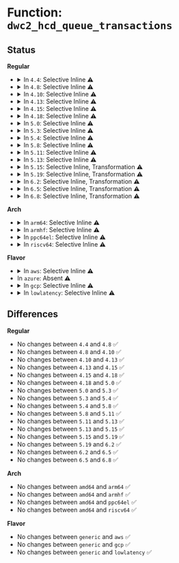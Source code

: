 # Function: <code>dwc2_hcd_queue_transactions</code>

## Status
<b>Regular</b>
<ul>
<li>
<details>
<summary>In <code>4.4</code>: Selective Inline ⚠️</summary>

```c
void dwc2_hcd_queue_transactions(struct dwc2_hsotg *hsotg, enum dwc2_transaction_type tr_type);
```

**Collision:** Unique Global

**Inline:** Selective

**Transformation:** False

**Instances:**

```
In drivers/usb/dwc2/hcd.c (ffffffff81628e90)
Location: drivers/usb/dwc2/hcd.c:1323
Inline: True
Direct callers:
  - drivers/usb/dwc2/hcd.c:_dwc2_hcd_clear_tt_buffer_complete
  - drivers/usb/dwc2/hcd.c:_dwc2_hcd_urb_enqueue
  - drivers/usb/dwc2/hcd_intr.c:dwc2_release_channel
  - drivers/usb/dwc2/hcd_intr.c:dwc2_handle_hcd_intr
  - drivers/usb/dwc2/hcd_intr.c:dwc2_handle_hcd_intr
  - drivers/usb/dwc2/hcd_intr.c:dwc2_handle_hcd_intr
  - drivers/usb/dwc2/hcd_ddma.c:dwc2_hcd_complete_xfer_ddma
  - drivers/usb/dwc2/hcd_ddma.c:dwc2_hcd_complete_xfer_ddma
```
**Symbols:**

```
ffffffff81628e90-ffffffff816291e8: dwc2_hcd_queue_transactions (STB_GLOBAL)
```
</details>
</li>
<li>
<details>
<summary>In <code>4.8</code>: Selective Inline ⚠️</summary>

```c
void dwc2_hcd_queue_transactions(struct dwc2_hsotg *hsotg, enum dwc2_transaction_type tr_type);
```

**Collision:** Unique Global

**Inline:** Selective

**Transformation:** False

**Instances:**

```
In drivers/usb/dwc2/hcd.c (ffffffff81688ca0)
Location: drivers/usb/dwc2/hcd.c:3159
Inline: True
Direct callers:
  - drivers/usb/dwc2/hcd.c:_dwc2_hcd_clear_tt_buffer_complete
  - drivers/usb/dwc2/hcd.c:_dwc2_hcd_urb_enqueue
  - drivers/usb/dwc2/hcd_intr.c:dwc2_handle_hcd_intr
  - drivers/usb/dwc2/hcd_intr.c:dwc2_handle_hcd_intr
  - drivers/usb/dwc2/hcd_intr.c:dwc2_handle_hcd_intr
  - drivers/usb/dwc2/hcd_intr.c:dwc2_release_channel
  - drivers/usb/dwc2/hcd_ddma.c:dwc2_hcd_complete_xfer_ddma
```
**Symbols:**

```
ffffffff81688ca0-ffffffff81688fb6: dwc2_hcd_queue_transactions (STB_GLOBAL)
```
</details>
</li>
<li>
<details>
<summary>In <code>4.10</code>: Selective Inline ⚠️</summary>

```c
void dwc2_hcd_queue_transactions(struct dwc2_hsotg *hsotg, enum dwc2_transaction_type tr_type);
```

**Collision:** Unique Global

**Inline:** Selective

**Transformation:** False

**Instances:**

```
In drivers/usb/dwc2/hcd.c (ffffffff816b6ec0)
Location: drivers/usb/dwc2/hcd.c:3190
Inline: True
Direct callers:
  - drivers/usb/dwc2/hcd.c:_dwc2_hcd_clear_tt_buffer_complete
  - drivers/usb/dwc2/hcd.c:_dwc2_hcd_urb_enqueue
  - drivers/usb/dwc2/hcd_intr.c:dwc2_handle_hcd_intr
  - drivers/usb/dwc2/hcd_intr.c:dwc2_handle_hcd_intr
  - drivers/usb/dwc2/hcd_intr.c:dwc2_handle_hcd_intr
  - drivers/usb/dwc2/hcd_intr.c:dwc2_release_channel
  - drivers/usb/dwc2/hcd_ddma.c:dwc2_hcd_complete_xfer_ddma
```
**Symbols:**

```
ffffffff816b6ec0-ffffffff816b71ce: dwc2_hcd_queue_transactions (STB_GLOBAL)
```
</details>
</li>
<li>
<details>
<summary>In <code>4.13</code>: Selective Inline ⚠️</summary>

```c
void dwc2_hcd_queue_transactions(struct dwc2_hsotg *hsotg, enum dwc2_transaction_type tr_type);
```

**Collision:** Unique Global

**Inline:** Selective

**Transformation:** False

**Instances:**

```
In drivers/usb/dwc2/hcd.c (ffffffff816cb220)
Location: drivers/usb/dwc2/hcd.c:3203
Inline: True
Direct callers:
  - drivers/usb/dwc2/hcd.c:_dwc2_hcd_clear_tt_buffer_complete
  - drivers/usb/dwc2/hcd.c:_dwc2_hcd_urb_enqueue
  - drivers/usb/dwc2/hcd_intr.c:dwc2_handle_hcd_intr
  - drivers/usb/dwc2/hcd_intr.c:dwc2_handle_hcd_intr
  - drivers/usb/dwc2/hcd_intr.c:dwc2_handle_hcd_intr
  - drivers/usb/dwc2/hcd_intr.c:dwc2_release_channel
  - drivers/usb/dwc2/hcd_ddma.c:dwc2_hcd_complete_xfer_ddma
```
**Symbols:**

```
ffffffff816cb220-ffffffff816cb4fc: dwc2_hcd_queue_transactions (STB_GLOBAL)
```
</details>
</li>
<li>
<details>
<summary>In <code>4.15</code>: Selective Inline ⚠️</summary>

```c
void dwc2_hcd_queue_transactions(struct dwc2_hsotg *hsotg, enum dwc2_transaction_type tr_type);
```

**Collision:** Unique Global

**Inline:** Selective

**Transformation:** False

**Instances:**

```
In drivers/usb/dwc2/hcd.c (ffffffff81737780)
Location: drivers/usb/dwc2/hcd.c:3209
Inline: True
Direct callers:
  - drivers/usb/dwc2/hcd.c:_dwc2_hcd_clear_tt_buffer_complete
  - drivers/usb/dwc2/hcd.c:_dwc2_hcd_urb_enqueue
  - drivers/usb/dwc2/hcd_intr.c:dwc2_handle_hcd_intr
  - drivers/usb/dwc2/hcd_intr.c:dwc2_handle_hcd_intr
  - drivers/usb/dwc2/hcd_intr.c:dwc2_handle_hcd_intr
  - drivers/usb/dwc2/hcd_intr.c:dwc2_release_channel
  - drivers/usb/dwc2/hcd_ddma.c:dwc2_hcd_complete_xfer_ddma
```
**Symbols:**

```
ffffffff81737780-ffffffff81737a6e: dwc2_hcd_queue_transactions (STB_GLOBAL)
```
</details>
</li>
<li>
<details>
<summary>In <code>4.18</code>: Selective Inline ⚠️</summary>

```c
void dwc2_hcd_queue_transactions(struct dwc2_hsotg *hsotg, enum dwc2_transaction_type tr_type);
```

**Collision:** Unique Global

**Inline:** Selective

**Transformation:** False

**Instances:**

```
In drivers/usb/dwc2/hcd.c (ffffffff81777750)
Location: drivers/usb/dwc2/hcd.c:3326
Inline: True
Direct callers:
  - drivers/usb/dwc2/hcd.c:_dwc2_hcd_clear_tt_buffer_complete
  - drivers/usb/dwc2/hcd.c:_dwc2_hcd_urb_enqueue
  - drivers/usb/dwc2/hcd_intr.c:dwc2_handle_hcd_intr
  - drivers/usb/dwc2/hcd_intr.c:dwc2_handle_hcd_intr
  - drivers/usb/dwc2/hcd_intr.c:dwc2_handle_hcd_intr
  - drivers/usb/dwc2/hcd_intr.c:dwc2_release_channel
  - drivers/usb/dwc2/hcd_queue.c:dwc2_wait_timer_fn
  - drivers/usb/dwc2/hcd_ddma.c:dwc2_hcd_complete_xfer_ddma
```
**Symbols:**

```
ffffffff81777750-ffffffff81777a43: dwc2_hcd_queue_transactions (STB_GLOBAL)
```
</details>
</li>
<li>
<details>
<summary>In <code>5.0</code>: Selective Inline ⚠️</summary>

```c
void dwc2_hcd_queue_transactions(struct dwc2_hsotg *hsotg, enum dwc2_transaction_type tr_type);
```

**Collision:** Unique Global

**Inline:** Selective

**Transformation:** False

**Instances:**

```
In drivers/usb/dwc2/hcd.c (ffffffff8179d510)
Location: drivers/usb/dwc2/hcd.c:3316
Inline: True
Direct callers:
  - drivers/usb/dwc2/hcd.c:_dwc2_hcd_clear_tt_buffer_complete
  - drivers/usb/dwc2/hcd.c:_dwc2_hcd_urb_enqueue
  - drivers/usb/dwc2/hcd_intr.c:dwc2_handle_hcd_intr
  - drivers/usb/dwc2/hcd_intr.c:dwc2_handle_hcd_intr
  - drivers/usb/dwc2/hcd_intr.c:dwc2_handle_hcd_intr
  - drivers/usb/dwc2/hcd_intr.c:dwc2_release_channel
  - drivers/usb/dwc2/hcd_queue.c:dwc2_wait_timer_fn
  - drivers/usb/dwc2/hcd_ddma.c:dwc2_hcd_complete_xfer_ddma
```
**Symbols:**

```
ffffffff8179d510-ffffffff8179d891: dwc2_hcd_queue_transactions (STB_GLOBAL)
```
</details>
</li>
<li>
<details>
<summary>In <code>5.3</code>: Selective Inline ⚠️</summary>

```c
void dwc2_hcd_queue_transactions(struct dwc2_hsotg *hsotg, enum dwc2_transaction_type tr_type);
```

**Collision:** Unique Global

**Inline:** Selective

**Transformation:** False

**Instances:**

```
In drivers/usb/dwc2/hcd.c (ffffffff817dc110)
Location: drivers/usb/dwc2/hcd.c:3136
Inline: True
Direct callers:
  - drivers/usb/dwc2/hcd.c:_dwc2_hcd_clear_tt_buffer_complete
  - drivers/usb/dwc2/hcd.c:_dwc2_hcd_urb_enqueue
  - drivers/usb/dwc2/hcd_intr.c:dwc2_handle_hcd_intr
  - drivers/usb/dwc2/hcd_intr.c:dwc2_handle_hcd_intr
  - drivers/usb/dwc2/hcd_intr.c:dwc2_handle_hcd_intr
  - drivers/usb/dwc2/hcd_intr.c:dwc2_release_channel
  - drivers/usb/dwc2/hcd_queue.c:dwc2_wait_timer_fn
  - drivers/usb/dwc2/hcd_ddma.c:dwc2_hcd_complete_xfer_ddma
```
**Symbols:**

```
ffffffff817dc110-ffffffff817dc491: dwc2_hcd_queue_transactions (STB_GLOBAL)
```
</details>
</li>
<li>
<details>
<summary>In <code>5.4</code>: Selective Inline ⚠️</summary>

```c
void dwc2_hcd_queue_transactions(struct dwc2_hsotg *hsotg, enum dwc2_transaction_type tr_type);
```

**Collision:** Unique Global

**Inline:** Selective

**Transformation:** False

**Instances:**

```
In drivers/usb/dwc2/hcd.c (ffffffff8180d030)
Location: drivers/usb/dwc2/hcd.c:3136
Inline: True
Direct callers:
  - drivers/usb/dwc2/hcd.c:_dwc2_hcd_clear_tt_buffer_complete
  - drivers/usb/dwc2/hcd.c:_dwc2_hcd_urb_enqueue
  - drivers/usb/dwc2/hcd_intr.c:dwc2_handle_hcd_intr
  - drivers/usb/dwc2/hcd_intr.c:dwc2_handle_hcd_intr
  - drivers/usb/dwc2/hcd_intr.c:dwc2_handle_hcd_intr
  - drivers/usb/dwc2/hcd_intr.c:dwc2_release_channel
  - drivers/usb/dwc2/hcd_queue.c:dwc2_wait_timer_fn
  - drivers/usb/dwc2/hcd_ddma.c:dwc2_hcd_complete_xfer_ddma
```
**Symbols:**

```
ffffffff8180d030-ffffffff8180d3b1: dwc2_hcd_queue_transactions (STB_GLOBAL)
```
</details>
</li>
<li>
<details>
<summary>In <code>5.8</code>: Selective Inline ⚠️</summary>

```c
void dwc2_hcd_queue_transactions(struct dwc2_hsotg *hsotg, enum dwc2_transaction_type tr_type);
```

**Collision:** Unique Global

**Inline:** Selective

**Transformation:** False

**Instances:**

```
In drivers/usb/dwc2/hcd.c (ffffffff818de190)
Location: drivers/usb/dwc2/hcd.c:3136
Inline: True
Direct callers:
  - drivers/usb/dwc2/hcd.c:_dwc2_hcd_clear_tt_buffer_complete
  - drivers/usb/dwc2/hcd.c:_dwc2_hcd_urb_enqueue
  - drivers/usb/dwc2/hcd_intr.c:dwc2_handle_hcd_intr
  - drivers/usb/dwc2/hcd_intr.c:dwc2_handle_hcd_intr
  - drivers/usb/dwc2/hcd_intr.c:dwc2_handle_hcd_intr
  - drivers/usb/dwc2/hcd_intr.c:dwc2_release_channel
  - drivers/usb/dwc2/hcd_queue.c:dwc2_wait_timer_fn
  - drivers/usb/dwc2/hcd_ddma.c:dwc2_hcd_complete_xfer_ddma
  - drivers/usb/dwc2/hcd_ddma.c:dwc2_hcd_complete_xfer_ddma
```
**Symbols:**

```
ffffffff818de190-ffffffff818de210: dwc2_hcd_queue_transactions (STB_GLOBAL)
```
</details>
</li>
<li>
<details>
<summary>In <code>5.11</code>: Selective Inline ⚠️</summary>

```c
void dwc2_hcd_queue_transactions(struct dwc2_hsotg *hsotg, enum dwc2_transaction_type tr_type);
```

**Collision:** Unique Global

**Inline:** Selective

**Transformation:** False

**Instances:**

```
In drivers/usb/dwc2/hcd.c (ffffffff818e8000)
Location: drivers/usb/dwc2/hcd.c:3137
Inline: True
Direct callers:
  - drivers/usb/dwc2/hcd.c:_dwc2_hcd_clear_tt_buffer_complete
  - drivers/usb/dwc2/hcd.c:_dwc2_hcd_urb_enqueue
  - drivers/usb/dwc2/hcd_intr.c:dwc2_handle_hcd_intr
  - drivers/usb/dwc2/hcd_intr.c:dwc2_handle_hcd_intr
  - drivers/usb/dwc2/hcd_intr.c:dwc2_handle_hcd_intr
  - drivers/usb/dwc2/hcd_intr.c:dwc2_release_channel
  - drivers/usb/dwc2/hcd_queue.c:dwc2_wait_timer_fn
  - drivers/usb/dwc2/hcd_ddma.c:dwc2_hcd_complete_xfer_ddma
  - drivers/usb/dwc2/hcd_ddma.c:dwc2_hcd_complete_xfer_ddma
```
**Symbols:**

```
ffffffff818e8000-ffffffff818e8080: dwc2_hcd_queue_transactions (STB_GLOBAL)
```
</details>
</li>
<li>
<details>
<summary>In <code>5.13</code>: Selective Inline ⚠️</summary>

```c
void dwc2_hcd_queue_transactions(struct dwc2_hsotg *hsotg, enum dwc2_transaction_type tr_type);
```

**Collision:** Unique Global

**Inline:** Selective

**Transformation:** False

**Instances:**

```
In drivers/usb/dwc2/hcd.c (ffffffff818c9ee0)
Location: drivers/usb/dwc2/hcd.c:3135
Inline: True
Direct callers:
  - drivers/usb/dwc2/hcd.c:_dwc2_hcd_clear_tt_buffer_complete
  - drivers/usb/dwc2/hcd.c:_dwc2_hcd_urb_enqueue
  - drivers/usb/dwc2/hcd_intr.c:dwc2_handle_hcd_intr
  - drivers/usb/dwc2/hcd_intr.c:dwc2_handle_hcd_intr
  - drivers/usb/dwc2/hcd_intr.c:dwc2_handle_hcd_intr
  - drivers/usb/dwc2/hcd_intr.c:dwc2_release_channel
  - drivers/usb/dwc2/hcd_queue.c:dwc2_wait_timer_fn
  - drivers/usb/dwc2/hcd_ddma.c:dwc2_hcd_complete_xfer_ddma
  - drivers/usb/dwc2/hcd_ddma.c:dwc2_hcd_complete_xfer_ddma
```
**Symbols:**

```
ffffffff818c9ee0-ffffffff818c9f63: dwc2_hcd_queue_transactions (STB_GLOBAL)
```
</details>
</li>
<li>
<details>
<summary>In <code>5.15</code>: Selective Inline, Transformation ⚠️</summary>

```c
void dwc2_hcd_queue_transactions(struct dwc2_hsotg *hsotg, enum dwc2_transaction_type tr_type);
```

**Collision:** Unique Global

**Inline:** Selective

**Transformation:** True

**Instances:**

```
In drivers/usb/dwc2/hcd.c (ffffffff81962f85)
Location: drivers/usb/dwc2/hcd.c:3135
Inline: True
Inline callers:
  - drivers/usb/dwc2/hcd.c:_dwc2_hcd_clear_tt_buffer_complete
  - drivers/usb/dwc2/hcd.c:_dwc2_hcd_clear_tt_buffer_complete
Direct callers:
  - drivers/usb/dwc2/hcd.c:_dwc2_hcd_urb_enqueue
  - drivers/usb/dwc2/hcd_intr.c:dwc2_handle_hcd_intr
  - drivers/usb/dwc2/hcd_intr.c:dwc2_handle_hcd_intr
  - drivers/usb/dwc2/hcd_intr.c:dwc2_handle_hcd_intr
  - drivers/usb/dwc2/hcd_intr.c:dwc2_release_channel
  - drivers/usb/dwc2/hcd_queue.c:dwc2_wait_timer_fn
  - drivers/usb/dwc2/hcd_ddma.c:dwc2_hcd_complete_xfer_ddma
  - drivers/usb/dwc2/hcd_ddma.c:dwc2_hcd_complete_xfer_ddma
```
**Symbols:**

```
ffffffff81d1ba3d-ffffffff81d1ba85: dwc2_hcd_queue_transactions.cold (STB_LOCAL)
ffffffff81962e50-ffffffff81962f18: dwc2_hcd_queue_transactions (STB_GLOBAL)
```
</details>
</li>
<li>
<details>
<summary>In <code>5.19</code>: Selective Inline, Transformation ⚠️</summary>

```c
void dwc2_hcd_queue_transactions(struct dwc2_hsotg *hsotg, enum dwc2_transaction_type tr_type);
```

**Collision:** Unique Global

**Inline:** Selective

**Transformation:** True

**Instances:**

```
In drivers/usb/dwc2/hcd.c (ffffffff81abd461)
Location: drivers/usb/dwc2/hcd.c:3131
Inline: True
Inline callers:
  - drivers/usb/dwc2/hcd.c:_dwc2_hcd_clear_tt_buffer_complete
  - drivers/usb/dwc2/hcd.c:_dwc2_hcd_clear_tt_buffer_complete
Direct callers:
  - drivers/usb/dwc2/hcd.c:_dwc2_hcd_urb_enqueue
  - drivers/usb/dwc2/hcd_intr.c:dwc2_handle_hcd_intr
  - drivers/usb/dwc2/hcd_intr.c:dwc2_handle_hcd_intr
  - drivers/usb/dwc2/hcd_intr.c:dwc2_handle_hcd_intr
  - drivers/usb/dwc2/hcd_intr.c:dwc2_release_channel
  - drivers/usb/dwc2/hcd_queue.c:dwc2_wait_timer_fn
  - drivers/usb/dwc2/hcd_ddma.c:dwc2_hcd_complete_xfer_ddma
```
**Symbols:**

```
ffffffff81ee6dba-ffffffff81ee6e1c: dwc2_hcd_queue_transactions.cold (STB_LOCAL)
ffffffff81abd320-ffffffff81abd3ea: dwc2_hcd_queue_transactions (STB_GLOBAL)
```
</details>
</li>
<li>
<details>
<summary>In <code>6.2</code>: Selective Inline, Transformation ⚠️</summary>

```c
void dwc2_hcd_queue_transactions(struct dwc2_hsotg *hsotg, enum dwc2_transaction_type tr_type);
```

**Collision:** Unique Global

**Inline:** Selective

**Transformation:** True

**Instances:**

```
In drivers/usb/dwc2/hcd.c (ffffffff81c46b31)
Location: drivers/usb/dwc2/hcd.c:3102
Inline: True
Inline callers:
  - drivers/usb/dwc2/hcd.c:_dwc2_hcd_clear_tt_buffer_complete
  - drivers/usb/dwc2/hcd.c:_dwc2_hcd_clear_tt_buffer_complete
Direct callers:
  - drivers/usb/dwc2/hcd.c:_dwc2_hcd_urb_enqueue
  - drivers/usb/dwc2/hcd_intr.c:dwc2_handle_hcd_intr
  - drivers/usb/dwc2/hcd_intr.c:dwc2_handle_hcd_intr
  - drivers/usb/dwc2/hcd_intr.c:dwc2_handle_hcd_intr
  - drivers/usb/dwc2/hcd_intr.c:dwc2_release_channel
  - drivers/usb/dwc2/hcd_queue.c:dwc2_wait_timer_fn
  - drivers/usb/dwc2/hcd_ddma.c:dwc2_hcd_complete_xfer_ddma
```
**Symbols:**

```
ffffffff820a25c1-ffffffff820a2623: dwc2_hcd_queue_transactions.cold (STB_LOCAL)
ffffffff81c469e0-ffffffff81c46aaa: dwc2_hcd_queue_transactions (STB_GLOBAL)
```
</details>
</li>
<li>
<details>
<summary>In <code>6.5</code>: Selective Inline, Transformation ⚠️</summary>

```c
void dwc2_hcd_queue_transactions(struct dwc2_hsotg *hsotg, enum dwc2_transaction_type tr_type);
```

**Collision:** Unique Global

**Inline:** Selective

**Transformation:** True

**Instances:**

```
In drivers/usb/dwc2/hcd.c (ffffffff81cae0f1)
Location: drivers/usb/dwc2/hcd.c:3102
Inline: True
Inline callers:
  - drivers/usb/dwc2/hcd.c:_dwc2_hcd_clear_tt_buffer_complete
  - drivers/usb/dwc2/hcd.c:_dwc2_hcd_clear_tt_buffer_complete
Direct callers:
  - drivers/usb/dwc2/hcd.c:_dwc2_hcd_urb_enqueue
  - drivers/usb/dwc2/hcd_intr.c:dwc2_handle_hcd_intr
  - drivers/usb/dwc2/hcd_intr.c:dwc2_handle_hcd_intr
  - drivers/usb/dwc2/hcd_intr.c:dwc2_handle_hcd_intr
  - drivers/usb/dwc2/hcd_intr.c:dwc2_release_channel
  - drivers/usb/dwc2/hcd_queue.c:dwc2_wait_timer_fn
  - drivers/usb/dwc2/hcd_ddma.c:dwc2_hcd_complete_xfer_ddma
```
**Symbols:**

```
ffffffff82123b81-ffffffff82123be3: dwc2_hcd_queue_transactions.cold (STB_LOCAL)
ffffffff81cadfa0-ffffffff81cae06a: dwc2_hcd_queue_transactions (STB_GLOBAL)
```
</details>
</li>
<li>
<details>
<summary>In <code>6.8</code>: Selective Inline, Transformation ⚠️</summary>

```c
void dwc2_hcd_queue_transactions(struct dwc2_hsotg *hsotg, enum dwc2_transaction_type tr_type);
```

**Collision:** Unique Global

**Inline:** Selective

**Transformation:** True

**Instances:**

```
In drivers/usb/dwc2/hcd.c (ffffffff81d62da1)
Location: drivers/usb/dwc2/hcd.c:3102
Inline: True
Inline callers:
  - drivers/usb/dwc2/hcd.c:_dwc2_hcd_clear_tt_buffer_complete
  - drivers/usb/dwc2/hcd.c:_dwc2_hcd_clear_tt_buffer_complete
Direct callers:
  - drivers/usb/dwc2/hcd.c:_dwc2_hcd_urb_enqueue
  - drivers/usb/dwc2/hcd_intr.c:dwc2_handle_hcd_intr
  - drivers/usb/dwc2/hcd_intr.c:dwc2_handle_hcd_intr
  - drivers/usb/dwc2/hcd_intr.c:dwc2_handle_hcd_intr
  - drivers/usb/dwc2/hcd_intr.c:dwc2_release_channel
  - drivers/usb/dwc2/hcd_queue.c:dwc2_wait_timer_fn
  - drivers/usb/dwc2/hcd_ddma.c:dwc2_hcd_complete_xfer_ddma
```
**Symbols:**

```
ffffffff82205358-ffffffff822053ba: dwc2_hcd_queue_transactions.cold (STB_LOCAL)
ffffffff81d62c50-ffffffff81d62d1a: dwc2_hcd_queue_transactions (STB_GLOBAL)
```
</details>
</li>
</ul>
<b>Arch</b>
<ul>
<li>
<details>
<summary>In <code>arm64</code>: Selective Inline ⚠️</summary>

```c
void dwc2_hcd_queue_transactions(struct dwc2_hsotg *hsotg, enum dwc2_transaction_type tr_type);
```

**Collision:** Unique Global

**Inline:** Selective

**Transformation:** False

**Instances:**

```
In drivers/usb/dwc2/hcd.c (ffff800010a45928)
Location: drivers/usb/dwc2/hcd.c:3136
Inline: True
Direct callers:
  - drivers/usb/dwc2/hcd.c:_dwc2_hcd_clear_tt_buffer_complete
  - drivers/usb/dwc2/hcd.c:_dwc2_hcd_urb_enqueue
  - drivers/usb/dwc2/hcd_intr.c:dwc2_handle_hcd_intr
  - drivers/usb/dwc2/hcd_intr.c:dwc2_handle_hcd_intr
  - drivers/usb/dwc2/hcd_intr.c:dwc2_handle_hcd_intr
  - drivers/usb/dwc2/hcd_intr.c:dwc2_release_channel
  - drivers/usb/dwc2/hcd_queue.c:dwc2_wait_timer_fn
  - drivers/usb/dwc2/hcd_ddma.c:dwc2_hcd_complete_xfer_ddma
```
**Symbols:**

```
ffff800010a45928-ffff800010a45d50: dwc2_hcd_queue_transactions (STB_GLOBAL)
```
</details>
</li>
<li>
<details>
<summary>In <code>armhf</code>: Selective Inline ⚠️</summary>

```c
void dwc2_hcd_queue_transactions(struct dwc2_hsotg *hsotg, enum dwc2_transaction_type tr_type);
```

**Collision:** Unique Global

**Inline:** Selective

**Transformation:** False

**Instances:**

```
In drivers/usb/dwc2/hcd.c (c0b18160)
Location: drivers/usb/dwc2/hcd.c:3136
Inline: True
Direct callers:
  - drivers/usb/dwc2/hcd.c:_dwc2_hcd_clear_tt_buffer_complete
  - drivers/usb/dwc2/hcd.c:_dwc2_hcd_urb_enqueue
  - drivers/usb/dwc2/hcd_intr.c:dwc2_handle_hcd_intr
  - drivers/usb/dwc2/hcd_intr.c:dwc2_handle_hcd_intr
  - drivers/usb/dwc2/hcd_intr.c:dwc2_handle_hcd_intr
  - drivers/usb/dwc2/hcd_intr.c:dwc2_release_channel
  - drivers/usb/dwc2/hcd_queue.c:dwc2_wait_timer_fn
  - drivers/usb/dwc2/hcd_ddma.c:dwc2_hcd_complete_xfer_ddma
```
**Symbols:**

```
c0b18160-c0b1851c: dwc2_hcd_queue_transactions (STB_GLOBAL)
```
</details>
</li>
<li>
<details>
<summary>In <code>ppc64el</code>: Selective Inline ⚠️</summary>

```c
void dwc2_hcd_queue_transactions(struct dwc2_hsotg *hsotg, enum dwc2_transaction_type tr_type);
```

**Collision:** Unique Global

**Inline:** Selective

**Transformation:** False

**Instances:**

```
In drivers/usb/dwc2/hcd.c (c000000000b09580)
Location: drivers/usb/dwc2/hcd.c:3136
Inline: True
Direct callers:
  - drivers/usb/dwc2/hcd.c:_dwc2_hcd_clear_tt_buffer_complete
  - drivers/usb/dwc2/hcd.c:_dwc2_hcd_urb_enqueue
  - drivers/usb/dwc2/hcd_intr.c:dwc2_handle_hcd_intr
  - drivers/usb/dwc2/hcd_intr.c:dwc2_handle_hcd_intr
  - drivers/usb/dwc2/hcd_intr.c:dwc2_handle_hcd_intr
  - drivers/usb/dwc2/hcd_intr.c:dwc2_release_channel
  - drivers/usb/dwc2/hcd_queue.c:dwc2_wait_timer_fn
  - drivers/usb/dwc2/hcd_ddma.c:dwc2_hcd_complete_xfer_ddma
  - drivers/usb/dwc2/hcd_ddma.c:dwc2_hcd_complete_xfer_ddma
  - drivers/usb/dwc2/hcd_ddma.c:dwc2_hcd_complete_xfer_ddma
  - drivers/usb/dwc2/hcd_ddma.c:dwc2_hcd_complete_xfer_ddma
  - drivers/usb/dwc2/hcd_ddma.c:dwc2_hcd_complete_xfer_ddma
```
**Symbols:**

```
c000000000b09580-c000000000b09e4c: dwc2_hcd_queue_transactions (STB_GLOBAL)
```
</details>
</li>
<li>
<details>
<summary>In <code>riscv64</code>: Selective Inline ⚠️</summary>

```c
void dwc2_hcd_queue_transactions(struct dwc2_hsotg *hsotg, enum dwc2_transaction_type tr_type);
```

**Collision:** Unique Global

**Inline:** Selective

**Transformation:** False

**Instances:**

```
In drivers/usb/dwc2/hcd.c (ffffffe00066234e)
Location: drivers/usb/dwc2/hcd.c:3136
Inline: True
Direct callers:
  - drivers/usb/dwc2/hcd.c:_dwc2_hcd_clear_tt_buffer_complete
  - drivers/usb/dwc2/hcd.c:_dwc2_hcd_urb_enqueue
  - drivers/usb/dwc2/hcd_intr.c:dwc2_handle_hcd_intr
  - drivers/usb/dwc2/hcd_intr.c:dwc2_handle_hcd_intr
  - drivers/usb/dwc2/hcd_intr.c:dwc2_handle_hcd_intr
  - drivers/usb/dwc2/hcd_intr.c:dwc2_release_channel
  - drivers/usb/dwc2/hcd_queue.c:dwc2_wait_timer_fn
  - drivers/usb/dwc2/hcd_ddma.c:dwc2_hcd_complete_xfer_ddma
```
**Symbols:**

```
ffffffe00066234e-ffffffe000662808: dwc2_hcd_queue_transactions (STB_GLOBAL)
```
</details>
</li>
</ul>
<b>Flavor</b>
<ul>
<li>
<details>
<summary>In <code>aws</code>: Selective Inline ⚠️</summary>

```c
void dwc2_hcd_queue_transactions(struct dwc2_hsotg *hsotg, enum dwc2_transaction_type tr_type);
```

**Collision:** Unique Global

**Inline:** Selective

**Transformation:** False

**Instances:**

```
In drivers/usb/dwc2/hcd.c (ffffffff817c5410)
Location: drivers/usb/dwc2/hcd.c:3136
Inline: True
Direct callers:
  - drivers/usb/dwc2/hcd.c:_dwc2_hcd_clear_tt_buffer_complete
  - drivers/usb/dwc2/hcd.c:_dwc2_hcd_urb_enqueue
  - drivers/usb/dwc2/hcd_intr.c:dwc2_handle_hcd_intr
  - drivers/usb/dwc2/hcd_intr.c:dwc2_handle_hcd_intr
  - drivers/usb/dwc2/hcd_intr.c:dwc2_handle_hcd_intr
  - drivers/usb/dwc2/hcd_intr.c:dwc2_release_channel
  - drivers/usb/dwc2/hcd_queue.c:dwc2_wait_timer_fn
  - drivers/usb/dwc2/hcd_ddma.c:dwc2_hcd_complete_xfer_ddma
```
**Symbols:**

```
ffffffff817c5410-ffffffff817c5791: dwc2_hcd_queue_transactions (STB_GLOBAL)
```
</details>
</li>
<li>
In <code>azure</code>: Absent ⚠️
</li>
<li>
<details>
<summary>In <code>gcp</code>: Selective Inline ⚠️</summary>

```c
void dwc2_hcd_queue_transactions(struct dwc2_hsotg *hsotg, enum dwc2_transaction_type tr_type);
```

**Collision:** Unique Global

**Inline:** Selective

**Transformation:** False

**Instances:**

```
In drivers/usb/dwc2/hcd.c (ffffffff81801eb0)
Location: drivers/usb/dwc2/hcd.c:3136
Inline: True
Direct callers:
  - drivers/usb/dwc2/hcd.c:_dwc2_hcd_clear_tt_buffer_complete
  - drivers/usb/dwc2/hcd.c:_dwc2_hcd_urb_enqueue
  - drivers/usb/dwc2/hcd_intr.c:dwc2_handle_hcd_intr
  - drivers/usb/dwc2/hcd_intr.c:dwc2_handle_hcd_intr
  - drivers/usb/dwc2/hcd_intr.c:dwc2_handle_hcd_intr
  - drivers/usb/dwc2/hcd_intr.c:dwc2_release_channel
  - drivers/usb/dwc2/hcd_queue.c:dwc2_wait_timer_fn
  - drivers/usb/dwc2/hcd_ddma.c:dwc2_hcd_complete_xfer_ddma
```
**Symbols:**

```
ffffffff81801eb0-ffffffff81802231: dwc2_hcd_queue_transactions (STB_GLOBAL)
```
</details>
</li>
<li>
<details>
<summary>In <code>lowlatency</code>: Selective Inline ⚠️</summary>

```c
void dwc2_hcd_queue_transactions(struct dwc2_hsotg *hsotg, enum dwc2_transaction_type tr_type);
```

**Collision:** Unique Global

**Inline:** Selective

**Transformation:** False

**Instances:**

```
In drivers/usb/dwc2/hcd.c (ffffffff8181bfc0)
Location: drivers/usb/dwc2/hcd.c:3136
Inline: True
Direct callers:
  - drivers/usb/dwc2/hcd.c:_dwc2_hcd_clear_tt_buffer_complete
  - drivers/usb/dwc2/hcd.c:_dwc2_hcd_urb_enqueue
  - drivers/usb/dwc2/hcd_intr.c:dwc2_handle_hcd_intr
  - drivers/usb/dwc2/hcd_intr.c:dwc2_handle_hcd_intr
  - drivers/usb/dwc2/hcd_intr.c:dwc2_handle_hcd_intr
  - drivers/usb/dwc2/hcd_intr.c:dwc2_release_channel
  - drivers/usb/dwc2/hcd_queue.c:dwc2_wait_timer_fn
  - drivers/usb/dwc2/hcd_ddma.c:dwc2_hcd_complete_xfer_ddma
```
**Symbols:**

```
ffffffff8181bfc0-ffffffff8181c341: dwc2_hcd_queue_transactions (STB_GLOBAL)
```
</details>
</li>
</ul>

## Differences
<b>Regular</b>
<ul>
<li>
No changes between <code>4.4</code> and <code>4.8</code> ✅
</li>
<li>
No changes between <code>4.8</code> and <code>4.10</code> ✅
</li>
<li>
No changes between <code>4.10</code> and <code>4.13</code> ✅
</li>
<li>
No changes between <code>4.13</code> and <code>4.15</code> ✅
</li>
<li>
No changes between <code>4.15</code> and <code>4.18</code> ✅
</li>
<li>
No changes between <code>4.18</code> and <code>5.0</code> ✅
</li>
<li>
No changes between <code>5.0</code> and <code>5.3</code> ✅
</li>
<li>
No changes between <code>5.3</code> and <code>5.4</code> ✅
</li>
<li>
No changes between <code>5.4</code> and <code>5.8</code> ✅
</li>
<li>
No changes between <code>5.8</code> and <code>5.11</code> ✅
</li>
<li>
No changes between <code>5.11</code> and <code>5.13</code> ✅
</li>
<li>
No changes between <code>5.13</code> and <code>5.15</code> ✅
</li>
<li>
No changes between <code>5.15</code> and <code>5.19</code> ✅
</li>
<li>
No changes between <code>5.19</code> and <code>6.2</code> ✅
</li>
<li>
No changes between <code>6.2</code> and <code>6.5</code> ✅
</li>
<li>
No changes between <code>6.5</code> and <code>6.8</code> ✅
</li>
</ul>
<b>Arch</b>
<ul>
<li>
No changes between <code>amd64</code> and <code>arm64</code> ✅
</li>
<li>
No changes between <code>amd64</code> and <code>armhf</code> ✅
</li>
<li>
No changes between <code>amd64</code> and <code>ppc64el</code> ✅
</li>
<li>
No changes between <code>amd64</code> and <code>riscv64</code> ✅
</li>
</ul>
<b>Flavor</b>
<ul>
<li>
No changes between <code>generic</code> and <code>aws</code> ✅
</li>
<li>
No changes between <code>generic</code> and <code>gcp</code> ✅
</li>
<li>
No changes between <code>generic</code> and <code>lowlatency</code> ✅
</li>
</ul>
